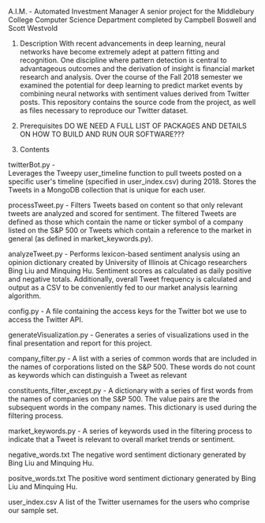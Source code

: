A.I.M. - Automated Investment Manager
A senior project for the Middlebury College Computer Science Department
completed by Campbell Boswell and Scott Westvold

1. Description
With recent advancements in deep learning, neural networks have become extremely adept at pattern fitting and recognition. One discipline where pattern detection is central to advantageous outcomes and the derivation of insight is financial  market research and analysis. Over the course of the Fall 2018 semester we examined the potential for deep learning to predict market events by combining  neural networks with sentiment values derived from Twitter posts. This repository contains the source code from the project, as well as files necessary to reproduce our Twitter dataset.

2. Prerequisites
DO WE NEED A FULL LIST OF PACKAGES AND DETAILS ON HOW TO BUILD AND RUN OUR SOFTWARE???

3. Contents

twitterBot.py -     
    Leverages the Tweepy user_timeline function to pull tweets posted on a specific user's timeline (specified in user_index.csv) during 2018.
    Stores the Tweets in a MongoDB collection that is unique for each user.

processTweet.py -
    Filters Tweets based on content so that only relevant tweets are analyzed and scored for sentiment. The filtered Tweets are defined as those which contain the name or ticker symbol of a company listed on the S&P 500 or Tweets which contain a reference to the market in general (as defined in market_keywords.py).

analyzeTweet.py -
    Performs lexicon-based sentiment analysis using an opinion dictionary created by University of Illinois at Chicago researchers Bing Liu and Minquing Hu. Sentiment scores as calculated as daily positive and negative totals. Additionally, overall Tweet frequency is calculated and output as a CSV to be conveniently fed to our market analysis learning algorithm.

config.py -
    A file containing the access keys for the Twitter bot we use to access the Twitter API.

generateVisualization.py -
    Generates a series of visualizations used in the final presentation and report for this project.

company_filter.py -
    A list with a series of common words that are included in the names of corporations listed on the S&P 500. These words do not count as keywords which can distinguish a Tweet as relevant

constituents_filter_except.py -
    A dictionary with a series of first words from the names of companies on the S&P 500. The value pairs are the subsequent words in the company names. This dictionary is used during the filtering process.   

market_keywords.py -
    A series of keywords used in the filtering process to indicate that a Tweet
    is relevant to overall market trends or sentiment.

negative_words.txt
    The negative word sentiment dictionary generated by Bing Liu and Minquing Hu.

positve_words.txt
    The positive word sentiment dictionary generated by Bing Liu and Minquing Hu.

user_index.csv
    A list of the Twitter usernames for the users who comprise our sample set.
